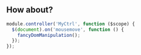 ## How about?

```javascript
module.controller('MyCtrl', function ($scope) {
  $(document).on('mousemove', function () {
    fancyDomManipulation();
  });
});
```
